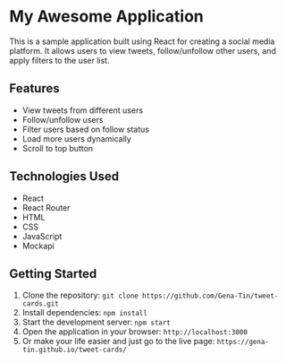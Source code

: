 # My Awesome Application

This is a sample application built using React for creating a social media platform. It allows users to view tweets, follow/unfollow other users, and apply filters to the user list.

## Features

- View tweets from different users
- Follow/unfollow users
- Filter users based on follow status
- Load more users dynamically
- Scroll to top button

## Technologies Used

- React
- React Router
- HTML
- CSS
- JavaScript
- Mockapi

## Getting Started

1. Clone the repository: `git clone https://github.com/Gena-Tin/tweet-cards.git`
2. Install dependencies: `npm install`
3. Start the development server: `npm start`
4. Open the application in your browser: `http://localhost:3000`
5. Or make your life easier and just go to the live page: `https://gena-tin.github.io/tweet-cards/`
